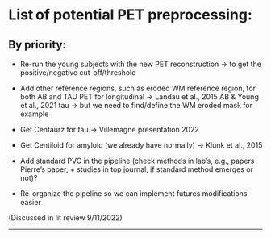 # List of potential PET preprocessing: 

 

## **By priority:** 

 

- Re-run the young subjects with the new PET reconstruction -> to get the positive/negative cut-off/threshold 

- Add other reference regions, such as eroded WM reference region, for both AB and TAU PET for longitudinal -> Landau et al., 2015 AB & Young et al., 2021 tau -> but we need to find/define the WM eroded mask for example 

- Get Centaurz for tau -> Villemagne presentation 2022 

- Get Centiloid for amyloid (we already have normally) -> Klunk et al., 2015 

- Add standard PVC in the pipeline (check methods in lab’s, e.g., papers Pierre’s paper, + studies in top journal, if standard method emerges or not)? 

- Re-organize the pipeline so we can implement futures modifications easier 

 


(Discussed in lit review 9/11/2022) 

---